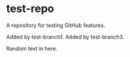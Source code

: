 test-repo
=========

A repository for testing GitHub features.

Added by test-branch1.
Added by test-branch3.


Random text in here.